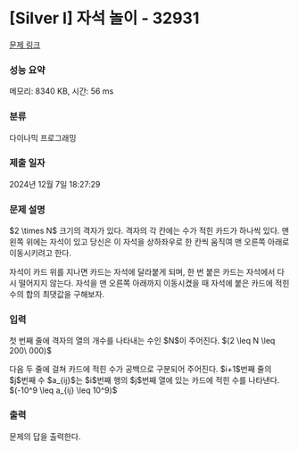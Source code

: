 # [Silver I] 자석 놀이 - 32931 

[문제 링크](https://www.acmicpc.net/problem/32931) 

### 성능 요약

메모리: 8340 KB, 시간: 56 ms

### 분류

다이나믹 프로그래밍

### 제출 일자

2024년 12월 7일 18:27:29

### 문제 설명

<p>$2 \times N$ 크기의 격자가 있다. 격자의 각 칸에는 수가 적힌 카드가 하나씩 있다. 맨 왼쪽 위에는 자석이 있고 당신은 이 자석을 상하좌우로 한 칸씩 움직여 맨 오른쪽 아래로 이동시키려고 한다.</p>

<p>자석이 카드 위를 지나면 카드는 자석에 달라붙게 되며, 한 번 붙은 카드는 자석에서 다시 떨어지지 않는다. 자석을 맨 오른쪽 아래까지 이동시켰을 때 자석에 붙은 카드에 적힌 수의 합의 최댓값을 구해보자.</p>

### 입력 

 <p>첫 번째 줄에 격자의 열의 개수를 나타내는 수인 $N$이 주어진다. $(2 \leq N \leq 200\ 000)$</p>

<p>다음 두 줄에 걸쳐 카드에 적힌 수가 공백으로 구분되어 주어진다. $i+1$번째 줄의 $j$번째 수 $a_{ij}$는 $i$번째 행의 $j$번째 열에 있는 카드에 적힌 수를 나타낸다. $(-10^9 \leq a_{ij} \leq 10^9)$</p>

### 출력 

 <p>문제의 답을 출력한다.</p>


